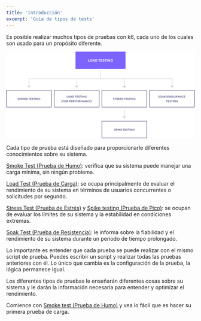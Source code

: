 ```yaml
---
title: 'Introducción'
excerpt: 'Guía de tipos de tests'
---
```


Es posible realizar muchos tipos de pruebas con k6, cada uno de los cuales son usado para un propósito diferente.

![Types of performance tests](./images/test-types.png)

Cada tipo de prueba está diseñado para proporcionarle diferentes conocimientos sobre su sistema.

[Smoke Test (Prueba de Humo)](/test-types/smoke-testing): verifica que su sistema puede manejar una carga mínima, sin ningún problema.

[Load Test (Prueba de Carga)](/test-types/load-testing): se ocupa principalmente de evaluar el rendimiento de su sistema en términos de usuarios concurrentes o solicitudes por segundo.

[Stress Test (Prueba de Estrés)](/test-types/stress-testing) y [Spike testing (Prueba de Pico)](/test-types/stress-testing#spike-testing-in-k6): se ocupan de evaluar los límites de su sistema y la estabilidad en condiciones extremas.

[Soak Test (Prueba de Resistencia)](/test-types/soak-testing): le informa sobre la fiabilidad y el rendimiento de su sistema durante un periodo de tiempo prolongado.

Lo importante es entender que cada prueba se puede realizar con el mismo script de prueba. Puedes escribir un script y realizar todas las pruebas anteriores con él. Lo único que cambia es la configuración de la prueba, la lógica permanece igual.

Los diferentes tipos de pruebas le enseñarán diferentes cosas sobre su sistema y le darán la información necesaria para entender y optimizar el rendimiento.

Comience con [Smoke test (Prueba de Humo)](/test-types/smoke-testing) y vea lo fácil que es hacer su primera prueba de carga.


<!--
 Note that performance, stability, and reliability, while related, are 3 different goals.

If you are reading this, you are here to achieve one or all 3 goals.

Here's the short recipe to test your system for performance, stability, and reliability.

1. Start small. Run a smoke test.
2. If your smoke test succeeded, increase the load and run a small load test.
3. If your load test worked as expected, automate it. Automate early. Consistency is key.
4. Monitor your performance over time. If you automated by scheduling your tests to run nightly,
   observe the performance changes over time.
5. Add thresholds to your load test to fail when the performance decreases below your expectations.
   Setup notifications on failure.
6. Run significant Load Tests nightly in your Staging Environment to make sure your performance
   didn't degrade due to recent code changes.
7. Run a Stress Test to verify the limits of your system, and it's stability under extreme
   conditions.
8. Run Soak Test to verify the reliability of your system over an extended period of time.
-->
